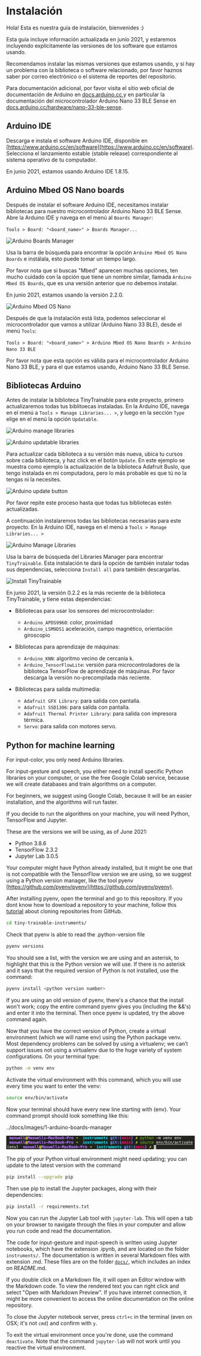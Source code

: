 # Instalación

Hola! Esta es nuestra guía de instalación, bienvenides :)

Esta guía incluye información actualizada en junio 2021, y estaremos incluyendo explícitamente las versiones de los software que estamos usando.

Recomendamos instalar las mismas versiones que estamos usando, y si hay un problema con la biblioteca o software relacionado, por favor haznos saber por correo electrónico o el sistema de reportes del repositorio.

Para documentación adicional, por favor visita el sitio web oficial de documentación de Arduino en [docs.arduino.cc](https://docs.arduino.cc]),y en particular la documentación del microcontrolador Arduino Nano 33 BLE Sense en [docs.arduino.cc/hardware/nano-33-ble-sense](https://docs.arduino.cc/hardware/nano-33-ble-sense).

## Arduino IDE

Descarga e instala el software Arduino IDE, disponible en [https://www.arduino.cc/en/software](https://www.arduino.cc/en/software). Selecciona el lanzamiento estable (stable release) correspondiente al sistema operativo de tu computador.

En junio 2021, estamos usando Arduino IDE 1.8.15.

## Arduino Mbed OS Nano boards

Después de instalar el software Arduino IDE, necesitamos instalar bibliotecas para nuestro microcontrolador Arduino Nano 33 BLE Sense. Abre la Arduino IDE y navega en el menú al `Boards Manager`:

```Tools > Board: "<board_name>" > Boards Manager...```

![Arduino Boards Manager](../../docs/images/1-arduino-boards-manager.jpg "Arduino Boards Manager")

Usa la barra de búsqueda para encontrar la opción `Arduino Mbed OS Nano Boards` e instálala, esto puede tomar un tiempo largo.

Por favor nota que si buscas "Mbed" aparecen muchas opciones, ten mucho cuidado con la opción que tiene un nombre similar, llamada `Arduino Mbed OS Boards`, que es una versión anterior que no debemos instalar.

En junio 2021, estamos usando la versión 2.2.0.

![Arduino Mbed OS Nano](../../docs/images/1-arduino-mbed-os-nano.jpg "Arduino Mbed OS Nano")

Después de que la instalación está lista, podemos seleccionar el microcontrolador que vamos a utilizar (Arduino Nano 33 BLE), desde el menú `Tools`:

```Tools > Board: "<board_name>" > Arduino Mbed OS Nano Boards > Arduino Nano 33 BLE```

Por favor nota que esta opción es válida para el microcontrolador Arduino Nano 33 BLE, y para el que estamos usando, Arduino Nano 33 BLE Sense.

## Bibliotecas Arduino

Antes de instalar la biblioteca TinyTrainable para este proyecto, primero actualizaremos todas tus biblitoecas instaladas. En la Arduino IDE, navega en el menú a `Tools > Manage Libraries... >`, y luego en la sección `Type` elige en el menú la opción `Updatable`.

![Arduino manage libraries](../../docs/images/1-arduino-manage-libraries.jpg "Arduino manage libraries")

![Arduino updatable libraries](../../docs/images/1-arduino-updatable-libraries.jpg "Arduino updatable libraries")

Para actualizar cada biblioteca a su versión más nueva, ubica tu cursos sobre cada biblioteca, y haz click en el botón `Update`. En este ejemplo se muestra como ejemplo la actualización de la biblioteca Adafruit BusIo, que tengo instalada en mi computadora, pero lo más probable es que tú no la tengas ni la necesites.

![Arduino update button](../../docs/images/1-arduino-update-button.jpg "Arduino update button")

Por favor repite este proceso hasta que todas tus bibliotecas estén actualizadas.

A continuación instalaremos todas las bibliotecas necesarias para este proyecto. En la Arduino IDE, navega en el menú a `Tools > Manage Libraries... >`

![Arduino Manage Libraries](../../docs/images/1-arduino-manage-libraries.jpg "Arduino Manage Libraries")

Usa la barra de búsqueda del Libraries Manager para encontrar `TinyTrainable`. Esta instalación te dará la opción de también instalar todas sus dependencias, selecciona `Install all` para también descargarlas.

![Install TinyTrainable](../../docs/images/1-install-tinytrainable.jpg "Install TinyTrainable")

En junio 2021, la versión 0.2.2 es la más reciente de la biblioteca TinyTrainable, y tiene estas dependencias:

* Bibliotecas para usar los sensores del microcontrolador:
  * `Arduino_APDS9960`: color, proximidad
  * `Arduino_LSM9DS1` aceleración, campo magnético, orientación giroscopio

* Bibliotecas para aprendizaje de máquinas:
  * `Arduino_KNN`: algoritmo vecino de cercanía k.
  * `Arduino_TensorFlowLite`: versión para microcontroladores de la biblioteca TensorFlow de aprendizaje de máquinas. Por favor descarga la versión no-precompilada más reciente.

* Bibliotecas para salida multimedia:
  * `Adafruit GFX Library`: para salida con pantalla.
  * `Adafruit SSD1306`: para salida con pantalla.
  * `Adafruit Thermal Printer Library`: para salida con impresora térmica.
  * `Servo`: para salida con motores servo.

## Python for machine learning

For input-color, you only need Arduino libraries.

For input-gesture and speech, you either need to install specific Python libraries on your computer, or use the free Google Colab service, because we will create databases and train algorithms on a computer.

For beginners, we suggest using Google Colab, because it will be an easier installation, and the algorithms will run faster.

If you decide to run the algorithms on your machine, you will need Python, TensorFlow and Jupyter.

These are the versions we will be using, as of June 2021:

* Python 3.8.6
* TensorFlow 2.3.2
* Jupyter Lab 3.0.5

Your computer might have Python already installed, but it might be one that is not compatible with the TensorFlow version we are using, so we suggest using a Python version manager, like the tool pyenv [https://github.com/pyenv/pyenv](https://github.com/pyenv/pyenv).

After installing pyenv, open the terminal and go to this repository. If you dont know how to download a repository to your machine, follow this [tutorial](https://docs.github.com/en/github/creating-cloning-and-archiving-repositories/cloning-a-repository-from-github/cloning-a-repository) about cloning repositories from GitHub.

```bash
cd tiny-trainable-instruments/
```

Check that pyenv is able to read the .python-version file

```bash
pyenv versions
```

You should see a list, with the version we are using and an asterisk, to highlight that this is the Python version we will use. If there is no asterisk and it says that the required version of Python is not installed, use the command:

```bash
pyenv install <python version number>
```

If you are using an old version of pyenv, there's a chance that the install won't work; copy the entire command pyenv gives you (including the &&'s) and enter it into the terminal. Then once pyenv is updated, try the above command again.

Now that you have the correct version of Python, create a virtual environment (which we will name env) using the Python package venv. Most dependency problems can be solved by using a virtualenv; we can’t support issues not using a virtualenv due to the huge variety of system configurations. On your terminal type:

```bash
python -m venv env
```

Activate the virtual environment with this command, which you will use every time you want to enter the venv:

```bash
source env/bin/activate
```

Now your terminal should have every new line starting with (env). Your command prompt should look something like this:

../docs/images/1-arduino-boards-manager

![Virtual environment command prompt](../../docs/images/1-venv-activation.jpg "Activating virtual environment")

The pip of your Python virtual environment might need updating; you can update to the latest version with the command

```bash
pip install --upgrade pip
```

Then use pip to install the Jupyter packages, along with their dependencies:

```bash
pip install -r requirements.txt
```

Now you can run the Jupyter Lab tool with `jupyter-lab`. This will open a tab on your browser to navigate through the files in your computer and allow you run code and read the documentation.

The code for input-gesture and input-speech is written using Jupyter notebooks, which have the extension .ipynb, and are located on the folder `instruments/`. The documentation is written in several Markdown files with extension .md. These files are on the folder [`docs/`](../../docs/), which includes an index on README.md.

If you double click on a Markdown file, it will open an Editor window with the Markdown code. To view the rendered text you can right click and select "Open with Markdown Preview". If you have internet connection, it might be more convenient to access the online documentation on the online repository.

To close the Jupyter notebook server, press `ctrl+c` in the terminal (even on OSX; it's not `cmd`) and confirm with `y`.

To exit the virtual environment once you're done, use the command `deactivate`. Note that the command `jupyter-lab` will not work until you reactive the virtual environment.

